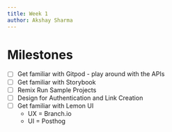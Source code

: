 ```yaml
---
title: Week 1
author: Akshay Sharma
---
```


# Milestones

- [ ] Get familiar with Gitpod - play around with the APIs
- [ ] Get familiar with Storybook
- [ ] Remix Run Sample Projects
- [ ] Design for Authentication and Link Creation
- [ ] Get familiar with Lemon UI
  - UX = Branch.io
  - UI = Posthog
